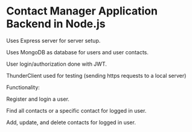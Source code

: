 # Contact Manager Application Backend in Node.js
Uses Express server for server setup.

Uses MongoDB as database for users and user contacts.

User login/authorization done with JWT.

ThunderClient used for testing (sending https requests to a local server)

Functionality:

Register and login a user.

Find all contacts or a specific contact for logged in user.

Add, update, and delete contacts for logged in user.
